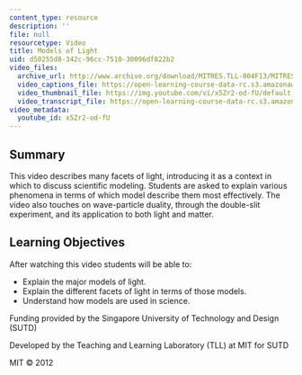 ```yaml
---
content_type: resource
description: ''
file: null
resourcetype: Video
title: Models of Light
uid: d50255d8-342c-96cc-7510-30096df822b2
video_files:
  archive_url: http://www.archive.org/download/MITRES.TLL-004F13/MITRES_TLL-004F13_light_intro_300k.mp4
  video_captions_file: https://open-learning-course-data-rc.s3.amazonaws.com/res-tll-004-stem-concept-videos-fall-2013/264d9a9ed5935872a5edc0965a18d2a9_x5Zr2-od-fU.vtt
  video_thumbnail_file: https://img.youtube.com/vi/x5Zr2-od-fU/default.jpg
  video_transcript_file: https://open-learning-course-data-rc.s3.amazonaws.com/res-tll-004-stem-concept-videos-fall-2013/edc07c08340d6d46a05c7f5043770fcd_x5Zr2-od-fU.pdf
video_metadata:
  youtube_id: x5Zr2-od-fU
---
```


Summary
-------

This video describes many facets of light, introducing it as a context in which to discuss scientific modeling. Students are asked to explain various phenomena in terms of which model describe them most effectively. The video also touches on wave-particle duality, through the double-slit experiment, and its application to both light and matter.

Learning Objectives
-------------------

After watching this video students will be able to:

*   Explain the major models of light.
*   Explain the different facets of light in terms of those models.
*   Understand how models are used in science.

Funding provided by the Singapore University of Technology and Design (SUTD)

Developed by the Teaching and Learning Laboratory (TLL) at MIT for SUTD

MIT © 2012